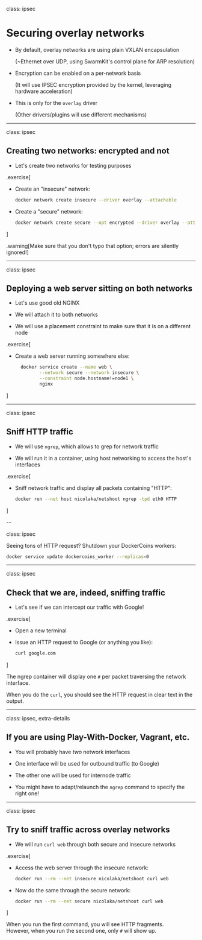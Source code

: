 class: ipsec

# Securing overlay networks

- By default, overlay networks are using plain VXLAN encapsulation

  (~Ethernet over UDP, using SwarmKit's control plane for ARP resolution)

- Encryption can be enabled on a per-network basis

  (It will use IPSEC encryption provided by the kernel, leveraging hardware acceleration)

- This is only for the `overlay` driver

  (Other drivers/plugins will use different mechanisms)

---

class: ipsec

## Creating two networks: encrypted and not

- Let's create two networks for testing purposes

.exercise[

- Create an "insecure" network:
  ```bash
  docker network create insecure --driver overlay --attachable
  ```

- Create a "secure" network:
  ```bash
  docker network create secure --opt encrypted --driver overlay --attachable
  ```

]

.warning[Make sure that you don't typo that option; errors are silently ignored!]

---

class: ipsec

## Deploying a web server sitting on both networks

- Let's use good old NGINX

- We will attach it to both networks

- We will use a placement constraint to make sure that it is on a different node

.exercise[

- Create a web server running somewhere else:
  ```bash
    docker service create --name web \
           --network secure --network insecure \
           --constraint node.hostname!=node1 \
           nginx
  ```

]

---

class: ipsec

## Sniff HTTP traffic

- We will use `ngrep`, which allows to grep for network traffic

- We will run it in a container, using host networking to access the host's interfaces

.exercise[

- Sniff network traffic and display all packets containing "HTTP":
  ```bash
  docker run --net host nicolaka/netshoot ngrep -tpd eth0 HTTP
  ```

]

--

class: ipsec

Seeing tons of HTTP request? Shutdown your DockerCoins workers:
```bash
docker service update dockercoins_worker --replicas=0
```

---

class: ipsec

## Check that we are, indeed, sniffing traffic

- Let's see if we can intercept our traffic with Google!

.exercise[

- Open a new terminal

- Issue an HTTP request to Google (or anything you like):
  ```bash
  curl google.com
  ```

]

The ngrep container will display one `#` per packet traversing the network interface.

When you do the `curl`, you should see the HTTP request in clear text in the output.

---

class: ipsec, extra-details

## If you are using Play-With-Docker, Vagrant, etc.

- You will probably have *two* network interfaces

- One interface will be used for outbound traffic (to Google)

- The other one will be used for internode traffic

- You might have to adapt/relaunch the `ngrep` command to specify the right one!

---

class: ipsec

## Try to sniff traffic across overlay networks

- We will run `curl web` through both secure and insecure networks

.exercise[

- Access the web server through the insecure network:
  ```bash
  docker run --rm --net insecure nicolaka/netshoot curl web
  ```

- Now do the same through the secure network:
  ```bash
  docker run --rm --net secure nicolaka/netshoot curl web
  ```

]

When you run the first command, you will see HTTP fragments.
<br/>
However, when you run the second one, only `#` will show up.

